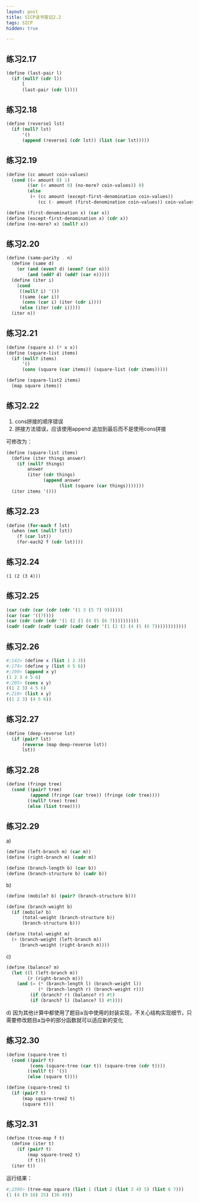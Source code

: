 ```yaml
---
layout: post
title: SICP读书笔记2.2
tags: SICP
hidden: true

---
```


## 练习2.17

``` scheme
(define (last-pair l)
  (if (null? (cdr l))
      l
      (last-pair (cdr l))))
```


## 练习2.18

``` scheme
(define (reverse1 lst)
  (if (null? lst)
      '()
      (append (reverse1 (cdr lst)) (list (car lst)))))

```

## 练习2.19

``` scheme
(define (cc amount coin-values)
  (cond ((= amount 0) 1)
        ((or (< amount 0) (no-more? coin-values)) 0)
        (else
         (+ (cc amount (except-first-denomination coin-values))
            (cc (- amount (first-denomination coin-values)) coin-values)))))

(define (first-denomination x) (car x))
(define (except-first-denomination x) (cdr x))
(define (no-more? x) (null? x))
```

## 练习2.20

``` scheme
(define (same-parity . n)
  (define (same d)
    (or (and (even? d) (even? (car n)))
        (and (odd? d) (odd? (car n)))))
  (define (iter i)
    (cond
     ((null? i) '())
     ((same (car i))
      (cons (car i) (iter (cdr i))))
     (else (iter (cdr i)))))
  (iter n))
```

## 练习2.21

``` scheme
(define (square x) (* x x))
(define (square-list items)
  (if (null? items)
      '()
      (cons (square (car items)) (square-list (cdr items)))))

(define (square-list2 items)
  (map square items))
```

## 练习2.22

1. cons拼接的顺序错误
2. 拼接方法错误，应该使用append 追加到最后而不是使用cons拼接

可修改为：

``` scheme
(define (square-list items)
  (define (iter things answer)
    (if (null? things)
        answer
        (iter (cdr things)
              (append answer
                    (list (square (car things)))))))
  (iter items '()))
```


## 练习2.23

``` scheme
(define (for-each f lst)
  (when (not (null? lst))
    (f (car lst))
    (for-each2 f (cdr lst))))
```

## 练习2.24

`(1 (2 (3 4)))`

## 练习2.25

``` scheme
(car (cdr (car (cdr (cdr '(1 3 (5 7) 9))))))
(car (car '((7))))
(car (cdr (cdr (cdr '(1 (2 (3 (4 (5 (6 7))))))))))
(cadr (cadr (cadr (cadr (cadr (cadr '(1 (2 (3 (4 (5 (6 7))))))))))))
```

## 练习2.26

``` scheme
#;142> (define x (list 1 2 3))
#;174> (define y (list 4 5 6))
#;190> (append x y)
(1 2 3 4 5 6)
#;205> (cons x y)
((1 2 3) 4 5 6)
#;218> (list x y)
((1 2 3) (4 5 6))
```

## 练习2.27

``` scheme
(define (deep-reverse lst)
  (if (pair? lst)
      (reverse (map deep-reverse lst))
      lst))
```

## 练习2.28

``` scheme
(define (fringe tree)
  (cond ((pair? tree)
         (append (fringe (car tree)) (fringe (cdr tree))))
        ((null? tree) tree)
        (else (list tree))))

```

## 练习2.29

a)

``` scheme
(define (left-branch m) (car m))
(define (right-branch m) (cadr m))

(define (branch-length b) (car b))
(define (branch-structure b) (cadr b))
```

b)

``` scheme 
(define (mobile? b) (pair? (branch-structure b)))

(define (branch-weight b)
  (if (mobile? b)
      (total-weight (branch-structure b))
      (branch-structure b)))

(define (total-weight m)
  (+ (branch-weight (left-branch m))
     (branch-weight (right-branch m))))
```

c)

``` scheme
(define (balance? m)
  (let ((l (left-branch m))
        (r (right-branch m)))
    (and (= (* (branch-length l) (branch-weight l))
            (* (branch-length r) (branch-weight r)))
         (if (branch? r) (balance? r) #t)
         (if (branch? l) (balance? l) #t))))
```
 
d) 因为其他计算中都使用了题目a当中使用的封装实现，不关心结构实现细节，只需要修改题目a当中的部分函数就可以适应新的变化

## 练习2.30

``` scheme
(define (square-tree t)
  (cond ((pair? t)
         (cons (square-tree (car t)) (square-tree (cdr t))))
        ((null? t) '())
        (else (square t))))

(define (square-tree2 t)
  (if (pair? t)
      (map square-tree2 t)
      (square t)))
```

## 练习2.31

``` scheme
(define (tree-map f t)
  (define (iter t)
    (if (pair? t)
        (map square-tree2 t)
        (f t)))
  (iter t))
```

运行结果：

``` scheme
#;2390> (tree-map square (list 1 (list 2 (list 3 4) 5) (list 6 7)))
(1 (4 (9 16) 25) (36 49))
```
